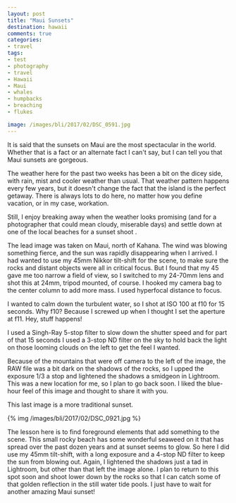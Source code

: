 ```yaml
---
layout: post
title: "Maui Sunsets"
destination: hawaii
comments: true
categories:
- travel
tags:
- test
- photography
- travel
- Hawaii
- Maui
- whales
- humpbacks
- breaching
- flukes

image: /images/bli/2017/02/DSC_0591.jpg
---
```


It  is said that the sunsets on Maui are the most spectacular in the world. Whether that is a fact or an alternate fact I can't say, but I can tell you that Maui sunsets are gorgeous. 

<!--more-->

The weather here for the past two weeks has been a bit on the dicey side, with rain, mist and cooler weather than usual. That weather pattern happens every few years, but it doesn't change the fact that the island is the perfect getaway. There is always lots to do here, no matter how you define vacation, or in my case, workation. 

Still, I enjoy breaking away when the weather looks promising (and for a photographer that could mean cloudy, miserable days) and settle down at one of the local beaches for a sunset shoot . 

The lead image was taken on Maui, north of Kahana. The wind was blowing something fierce, and the sun was rapidly disappearing when I arrived. I had wanted to use my 45mm Nikkor tilt-shift for the scene, to make sure the rocks and distant objects were all in critical focus. But I found that my 45 gave me too narrow a field of view, so I switched to my 24-70mm lens and shot this at 24mm, tripod mounted, of course. I hooked my camera bag to the center column to add more mass. I used hyperfocal distance to focus. 

I wanted to calm down the turbulent water, so I shot at ISO 100 at f10 for 15 seconds. Why f10? Because I screwed up when I thought I set the aperture at f11. Hey, stuff happens!

I used a Singh-Ray 5-stop filter to slow down the shutter speed and for part of that 15 seconds I used a 3-stop ND filter on the sky to hold back the light on those looming clouds on the left to get the feel I wanted. 

Because of the  mountains that were off camera to the left of the image, the RAW file was a bit dark on the shadows of the rocks, so I upped the exposure 1/3 a stop and lightened the shadows a smidgeon in Lightroom. This was a new location for me, so I plan to go back soon. I liked the blue-hour feel of this image and thought to share it with you. 

This last image is a more traditional sunset. 

{% img /images/bli/2017/02/DSC_0921.jpg %}

The lesson here is to find foreground elements that add something to the scene. This small rocky beach has some wonderful seaweed on it that has spread over the past dozen years and at sunset seems to glow. So here I did use my 45mm tilt-shift, with a long exposure and a 4-stop ND filter to keep the sun from blowing out. Again, I lightened the shadows just a tad in Lightroom, but other than that left the image alone. I plan to return to this spot soon and shoot lower down by the rocks so that I can catch some of that golden reflection in the still water tide pools. I just have to wait for another amazing Maui sunset!


